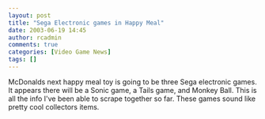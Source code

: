 ```yaml
---
layout: post
title: "Sega Electronic games in Happy Meal"
date: 2003-06-19 14:45
author: rcadmin
comments: true
categories: [Video Game News]
tags: []
---
```

McDonalds next happy meal toy is going to be three Sega electronic games. It appears there will be a Sonic game, a Tails game, and Monkey Ball. This is all the info I've been able to scrape together so far. These games sound like pretty cool collectors items. 
